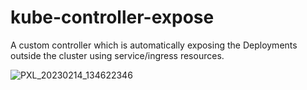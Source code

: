 # kube-controller-expose
A custom controller which is automatically exposing the Deployments outside the cluster using service/ingress resources. 



![PXL_20230214_134622346](https://user-images.githubusercontent.com/46122307/218678752-bc9fb143-48b3-424d-9506-103f3a587423.jpg)
